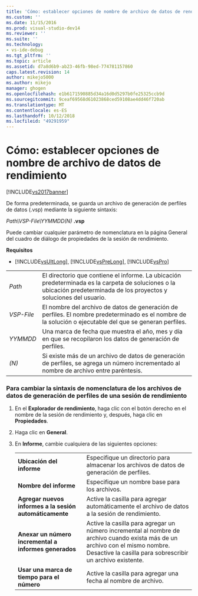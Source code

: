 ```yaml
---
title: 'Cómo: establecer opciones de nombre de archivo de datos de rendimiento | Microsoft Docs'
ms.custom: ''
ms.date: 11/15/2016
ms.prod: visual-studio-dev14
ms.reviewer: ''
ms.suite: ''
ms.technology:
- vs-ide-debug
ms.tgt_pltfrm: ''
ms.topic: article
ms.assetid: d7a8d6b9-ab23-46fb-98ed-774781157860
caps.latest.revision: 14
author: mikejo5000
ms.author: mikejo
manager: ghogen
ms.openlocfilehash: e1b6171590885d34a16d0d5297b0fe25325ccb9d
ms.sourcegitcommit: 9ceaf69568d61023868ced59108ae4dd46f720ab
ms.translationtype: MT
ms.contentlocale: es-ES
ms.lasthandoff: 10/12/2018
ms.locfileid: "49291959"
---
```

# <a name="how-to-set-performance-data-file-name-options"></a>Cómo: establecer opciones de nombre de archivo de datos de rendimiento
[!INCLUDE[vs2017banner](../includes/vs2017banner.md)]

De forma predeterminada, se guarda un archivo de generación de perfiles de datos (.vsp) mediante la siguiente sintaxis:  
  
 *Path\VSP-File\YYMMDD(N)* **.vsp**  
  
 Puede cambiar cualquier parámetro de nomenclatura en la página General del cuadro de diálogo de propiedades de la sesión de rendimiento.  
  
 **Requisitos**  
  
-   [!INCLUDE[vsUltLong](../includes/vsultlong-md.md)], [!INCLUDE[vsPreLong](../includes/vsprelong-md.md)], [!INCLUDE[vsPro](../includes/vspro-md.md)]  
  
|||  
|-|-|  
|*Path*|El directorio que contiene el informe. La ubicación predeterminada es la carpeta de soluciones o la ubicación predeterminada de los proyectos y soluciones del usuario.|  
|*VSP-File*|El nombre del archivo de datos de generación de perfiles. El nombre predeterminado es el nombre de la solución o ejecutable del que se generan perfiles.|  
|*YYMMDD*|Una marca de fecha que muestra el año, mes y día en que se recopilaron los datos de generación de perfiles.|  
|*(N)*|Si existe más de un archivo de datos de generación de perfiles, se agrega un número incrementado al nombre de archivo entre paréntesis.|  
  
### <a name="to-change-the-naming-syntax-of-the-profiling-data-files-of-a-performance-session"></a>Para cambiar la sintaxis de nomenclatura de los archivos de datos de generación de perfiles de una sesión de rendimiento  
  
1.  En el **Explorador de rendimiento**, haga clic con el botón derecho en el nombre de la sesión de rendimiento y, después, haga clic en **Propiedades**.  
  
2.  Haga clic en **General**.  
  
3.  En **Informe**, cambie cualquiera de las siguientes opciones:  
  
    |||  
    |-|-|  
    |**Ubicación del informe**|Especifique un directorio para almacenar los archivos de datos de generación de perfiles.|  
    |**Nombre del informe**|Especifique un nombre base para los archivos.|  
    |**Agregar nuevos informes a la sesión automáticamente**|Active la casilla para agregar automáticamente el archivo de datos a la sesión de rendimiento.|  
    |**Anexar un número incremental a informes generados**|Active la casilla para agregar un número incremental al nombre de archivo cuando exista más de un archivo con el mismo nombre. Desactive la casilla para sobrescribir un archivo existente.|  
    |**Usar una marca de tiempo para el número**|Active la casilla para agregar una fecha al nombre de archivo.|



